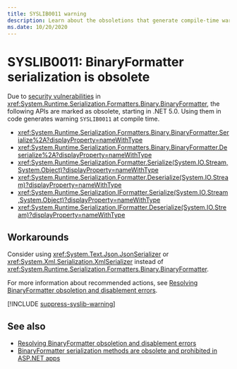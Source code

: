 ```yaml
---
title: SYSLIB0011 warning
description: Learn about the obsoletions that generate compile-time warning SYSLIB0011.
ms.date: 10/20/2020
---
```

# SYSLIB0011: BinaryFormatter serialization is obsolete

Due to [security vulnerabilities](../../../standard/serialization/binaryformatter-security-guide.md#binaryformatter-security-vulnerabilities) in <xref:System.Runtime.Serialization.Formatters.Binary.BinaryFormatter>, the following APIs are marked as obsolete, starting in .NET 5.0. Using them in code generates warning `SYSLIB0011` at compile time.

- <xref:System.Runtime.Serialization.Formatters.Binary.BinaryFormatter.Serialize%2A?displayProperty=nameWithType>
- <xref:System.Runtime.Serialization.Formatters.Binary.BinaryFormatter.Deserialize%2A?displayProperty=nameWithType>
- <xref:System.Runtime.Serialization.Formatter.Serialize(System.IO.Stream,System.Object)?displayProperty=nameWithType>
- <xref:System.Runtime.Serialization.Formatter.Deserialize(System.IO.Stream)?displayProperty=nameWithType>
- <xref:System.Runtime.Serialization.IFormatter.Serialize(System.IO.Stream,System.Object)?displayProperty=nameWithType>
- <xref:System.Runtime.Serialization.IFormatter.Deserialize(System.IO.Stream)?displayProperty=nameWithType>

## Workarounds

Consider using <xref:System.Text.Json.JsonSerializer> or <xref:System.Xml.Serialization.XmlSerializer> instead of <xref:System.Runtime.Serialization.Formatters.Binary.BinaryFormatter>.

For more information about recommended actions, see [Resolving BinaryFormatter obsoletion and disablement errors](../../../standard/serialization/binaryformatter-security-guide.md).

[!INCLUDE [suppress-syslib-warning](includes/suppress-syslib-warning.md)]

## See also

- [Resolving BinaryFormatter obsoletion and disablement errors](../../../standard/serialization/binaryformatter-security-guide.md)
- [BinaryFormatter serialization methods are obsolete and prohibited in ASP.NET apps](../core-libraries/5.0/binaryformatter-serialization-obsolete.md)
